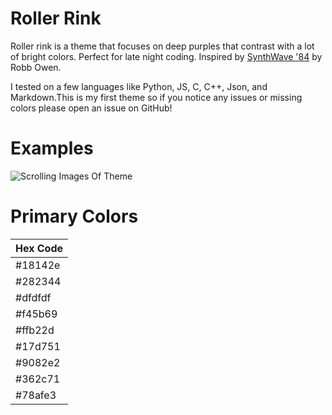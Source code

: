 # Roller Rink
Roller rink is a theme that focuses on deep purples that contrast with a lot of bright colors. Perfect for late night coding. Inspired by [SynthWave '84](https://marketplace.visualstudio.com/items?itemName=RobbOwen.synthwave-vscode) by Robb Owen.

I tested on a few languages like Python, JS, C, C++, Json, and Markdown.This is my first theme so if you notice any issues or missing colors please open an issue on GitHub! 

# Examples

![Scrolling Images Of Theme](https://imgur.com/a/PiIoBRb)

# Primary Colors
| Hex Code |
|----------|
| #18142e  |
| #282344  |
| #dfdfdf  |
| #f45b69  |
| #ffb22d  |
| #17d751  |
| #9082e2  |
| #362c71  |
| #78afe3  |

